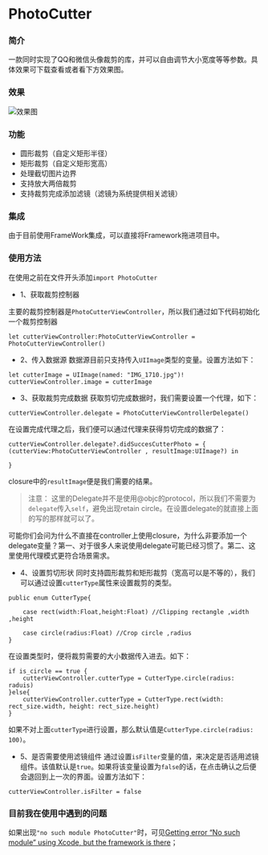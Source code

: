# PhotoCutter
### 简介
一款同时实现了QQ和微信头像裁剪的库，并可以自由调节大小宽度等等参数。具体效果可下载查看或者看下方效果图。
### 效果
![效果图](https://github.com/wangwangok/PhotoCutter/blob/master/photo_cutter.gif)
### 功能
- 圆形裁剪（自定义矩形半径）
- 矩形裁剪（自定义矩形宽高）
- 处理截切图片边界
- 支持放大两倍裁剪
- 支持裁剪完成添加滤镜（滤镜为系统提供相关滤镜）
### 集成

由于目前使用FrameWork集成，可以直接将Framework拖进项目中。

### 使用方法

在使用之前在文件开头添加```import PhotoCutter```

* 1、获取裁剪控制器

主要的裁剪控制器是```PhotoCutterViewController```，所以我们通过如下代码初始化一个裁剪控制器
```
let cutterViewController:PhotoCutterViewController = PhotoCutterViewController()
```

* 2、传入数据源
数据源目前只支持传入```UIImage```类型的变量。设置方法如下：
```
let cutterImage = UIImage(named: "IMG_1710.jpg")!
cutterViewController.image = cutterImage
```

* 3、获取裁剪完成数据
获取剪切完成数据时，我们需要设置一个代理，如下：
```
cutterViewController.delegate = PhotoCutterViewControllerDelegate()
```
在设置完成代理之后，我们便可以通过代理来获得剪切完成的数据了：
```
cutterViewController.delegate?.didSuccesCutterPhoto = { (cutterView:PhotoCutterViewController , resultImage:UIImage?) in
            
}
```
closure中的```resultImage```便是我们需要的结果。
> 注意：
这里的Delegate并不是使用@objc的protocol，所以我们不需要为```delegate```传入```self```，避免出现retain circle。在设置delegate的就直接上面的写的那样就可以了。

可能你们会问为什么不直接在controller上使用closure，为什么非要添加一个delegate变量？第一、对于很多人来说使用delegate可能已经习惯了。第二、这里使用代理模式更符合场景需求。

* 4、设置剪切形状
同时支持圆形裁剪和矩形裁剪（宽高可以是不等的），我们可以通过设置```cutterType```属性来设置裁剪的类型。
```
public enum CutterType{
    
    case rect(width:Float,height:Float) //Clipping rectangle ,width ,height
    
    case circle(radius:Float) //Crop circle ,radius
}
```
在设置类型时，便将裁剪需要的大小数据传入进去。如下：
```
if is_circle == true {
    cutterViewController.cutterType = CutterType.circle(radius: raduis)
}else{
    cutterViewController.cutterType = CutterType.rect(width: rect_size.width, height: rect_size.height)
}
```
如果不对上面```cutterType```进行设置，那么默认值是```CutterType.circle(radius: 100)```。

* 5、是否需要使用滤镜组件
通过设置```isFilter```变量的值，来决定是否适用滤镜组件。该值默认是```true```。如果将该变量设置为```false```的话，在点击确认之后便会退回到上一次的界面。设置方法如下：
```
cutterViewController.isFilter = false
```

### 目前我在使用中遇到的问题
如果出现```"no such module PhotoCutter"```时，可见[Getting error “No such module” using Xcode, but the framework is there](http://stackoverflow.com/questions/29500227/xcode-no-such-module-error-but-the-framework-is-there)；




